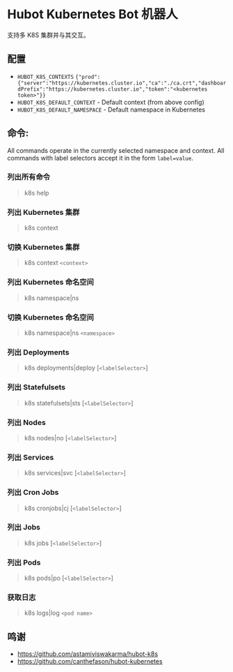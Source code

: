 # Hubot Kubernetes Bot 机器人

支持多 K8S 集群并与其交互。

## 配置

- `HUBOT_K8S_CONTEXTS` `{"prod":{"server":"https://kubernetes.cluster.io","ca":"./ca.crt","dashboardPrefix":"https://kubernetes.cluster.io","token":"<kubernetes token>"}}`
- `HUBOT_K8S_DEFAULT_CONTEXT` - Default context (from above config)
- `HUBOT_K8S_DEFAULT_NAMESPACE` - Default namespace in Kubernetes

## 命令:

All commands operate in the currently selected namespace and context. All commands with label selectors accept it in the form `label=value`.

### 列出所有命令
> k8s help

### 列出 Kubernetes 集群
> k8s context

### 切换 Kubernetes 集群
> k8s context `<context>`

### 列出 Kubernetes 命名空间
> k8s namespace|ns

### 切换 Kubernetes 命名空间
> k8s namespace|ns `<namespace>`

### 列出 Deployments
> k8s deployments|deploy [`<labelSelector>`]

### 列出 Statefulsets
> k8s statefulsets|sts [`<labelSelector>`]

### 列出 Nodes
> k8s nodes|no [`<labelSelector>`]

### 列出 Services
> k8s services|svc [`<labelSelector>`]

### 列出 Cron Jobs
> k8s cronjobs|cj [`<labelSelector>`]

### 列出 Jobs
> k8s jobs [`<labelSelector>`]

### 列出 Pods
> k8s pods|po [`<labelSelector>`]

### 获取日志
> k8s logs|log `<pod name>`

## 鸣谢

- https://github.com/astamiviswakarma/hubot-k8s
- https://github.com/canthefason/hubot-kubernetes
